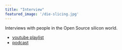 ```yaml
---
title: "Interview"
featured_image: '/die-slicing.jpg'
---
```


Interviews with people in the Open Source silicon world.

* [youtube playlist](https://www.youtube.com/playlist?list=PLyynFETmdQDS3hguItPHrRVYPpRo6mkVh)
* [podcast](https://www.podcasts.com/zero-to-asic-course)
